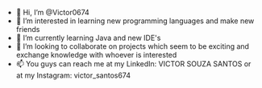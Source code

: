 - 👋 Hi, I’m @Victor0674
- 👀 I’m interested in learning new programming languages and make new friends
- 🌱 I’m currently learning Java and new IDE's 
- 💞️ I’m looking to collaborate on projects which seem to be exciting and exchange knowledge with whoever is interested
- 📫 You guys can reach me at my LinkedIn: VICTOR SOUZA SANTOS or at my Instagram: victor_santos674

<!---
Victor0674/Victor0674 is a ✨ special ✨ repository because its `README.md` (this file) appears on your GitHub profile.
You can click the Preview link to take a look at your changes.
--->
